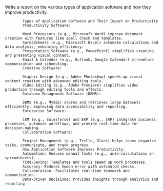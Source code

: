 Write a report on the various types of application software and how they improve 
productivity.

            Types of Application Software and Their Impact on Productivity
            Productivity Software:

            Word Processors (e.g., Microsoft Word) improve document creation with features like spell check and templates.
            Spreadsheets (e.g., Microsoft Excel) automate calculations and data analysis, enhancing efficiency.
            Presentation Software (e.g., PowerPoint) simplifies creating and presenting visual content.
            Email & Calendar (e.g., Outlook, Google Calendar) streamline communication and scheduling.
            Creative Software:

            Graphic Design (e.g., Adobe Photoshop) speeds up visual content creation with advanced editing tools.
            Video Editing (e.g., Adobe Premiere) simplifies video production through editing tools and effects.
            Database Management Software (DBMS):

            DBMS (e.g., MySQL) stores and retrieves large datasets efficiently, improving data accessibility and reporting.
            Enterprise Software:

            CRM (e.g., Salesforce) and ERP (e.g., SAP) integrate business processes, automate workflows, and provide real-time data for decision-making.
            Collaboration Software:

            Project Management (e.g., Trello, Slack) helps teams organize tasks, communicate, and track progress.
            How Application Software Improves Productivity:
            Automation: Reduces manual tasks (e.g., auto-calculations in spreadsheets).
            Time-Saving: Templates and tools speed up work processes.
            Accuracy: Reduces human error with automated checks.
            Collaboration: Facilitates real-time teamwork and communication.
            Data-Driven Decisions: Provides insights through analytics and reporting